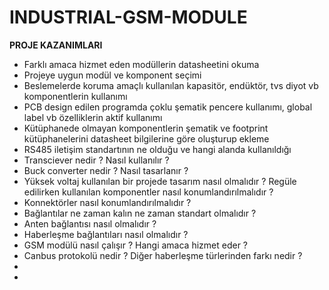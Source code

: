 # INDUSTRIAL-GSM-MODULE
**PROJE KAZANIMLARI**
- Farklı amaca hizmet eden modüllerin datasheetini okuma
- Projeye uygun modül ve komponent seçimi
- Beslemelerde koruma amaçlı kullanılan kapasitör, endüktör, tvs diyot vb komponentlerin kullanımı
- PCB design edilen programda çoklu şematik pencere kullanımı, global label vb özelliklerin aktif kullanımı
- Kütüphanede olmayan komponentlerin şematik ve footprint kütüphanelerini datasheet bilgilerine göre oluşturup ekleme
- RS485 iletişim standartının ne olduğu ve hangi alanda kullanıldığı
- Transciever nedir ? Nasıl kullanılır ?
- Buck converter nedir ? Nasıl tasarlanır ?
- Yüksek voltaj kullanılan bir projede tasarım nasıl olmalıdır ? Regüle edilirken kullanılan komponentler nasıl konumlandırılmalıdır ?
- Konnektörler nasıl konumlandırılmalıdır ?
- Bağlantılar ne zaman kalın ne zaman standart olmalıdır ?
- Anten bağlantısı nasıl olmalıdır ?
- Haberleşme bağlantıları nasıl olmalıdır ?
- GSM modülü nasıl çalışır ? Hangi amaca hizmet eder ?
- Canbus protokolü nedir ? Diğer haberleşme türlerinden farkı nedir ?
- 
-
